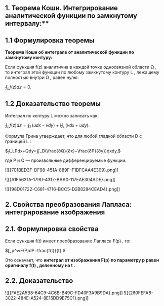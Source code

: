 ## 1. Теорема Коши. Интегрирование аналитической функции по замкнутому интервалу:**

## **1.1 Формулировка теоремы**

**Теорема Коши об интеграле от аналитической функции по замкнутому контуру:**

Если функция f(z) аналитична в каждой точке односвязной области Ω , то интеграл этой функции по любому замкнутому контуру L , лежащему полностью внутри Ω , равен нулю:

$∮_L​f(z)dz=0.​$

## 1.2 Доказательство теоремы

Интеграл по контуру L можно записать как:

$∮_L​f(z)dz=∮_L​(udx−vdy)+i∮_L​(vdx+udy).$

Формула Грина утверждает, что для любой гладкой области D с границей L :

$∮_L​Pdx+Qdy=∬_D​(\frac{∂Q}{∂x}​−\frac{∂P}{∂y}​)dxdy,$

где P и Q — произвольные дифференцируемые функции.

![[{701BED3F-DF98-451A-889F-F1DFCAA4E309}.png]]

![[{A1F5631A-179D-4317-BAA0-117EAE304ADE}.png]]

![[{98D01722-C681-4716-BCC5-D2B8284CEAD4}.png]]

## **2. Свойства преобразования Лапласа: интегрирование изображения**

## **2.1. Формулировка свойства**

Если функция f(t) имеет преобразование Лапласа F(p) , то:

$∫_p^∞​F(P)dP=\frac{f(t)}{t}​.​$

Это означает, что **интеграл от изображения F(p) по параметру p равен оригиналу f(t) , деленному на t** .

## **2.2. Доказательство**

![[{FAE2A5B8-64C9-4C6B-B49C-FD40F3A9B9DA}.png]]
![[{260FEFA8-3022-484E-A524-8E15DD9E75C1}.png]]